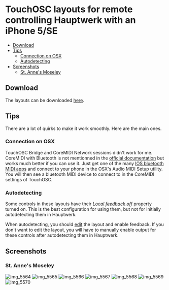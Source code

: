 # TouchOSC layouts for remote controlling Hauptwerk with an iPhone 5/SE

- [Download](#download)
- [Tips](#tips)
    - [Connection on OSX](#connection-on-osx)
    - [Autodetecting](#autodetecting)
- [Screenshots](#screenshots)
    - [St. Anne's Moseley](#st-annes-moseley)

## Download

The layouts can be downloaded [here](touchosc).

## Tips

There are a lot of quirks to make it work smoothly. Here are the main ones.

### Connection on OSX

TouchOSC Bridge and CoreMIDI Network sessions didn't work for me. CoreMIDI with Bluetooth is not mentionned in the  [official documentation](http://hexler.net/docs/touchosc-configuration-connections-coremidi) but works much better if you can use it. Just get one of the many [IOS bluetooth MIDI apps](https://www.google.com/search?q=IOS+bluetooth+MIDI+app) and connect to your phone in the OSX's Audio MIDI Setup utility. You will then see a bluetooth MIDI device to connect to in the CoreMIDI settings of TouchOSC.

### Autodetecting

Some controls in these layouts have their [_Local feedback off_](http://hexler.net/docs/touchosc-controls-reference#push) property turned on. This is the best configuration for using them, but not for initially autodetecting them in Hauptwerk. 

When autodetecting, you should [edit](http://hexler.net/docs/touchosc-editor) the layout and enable feedback. If you don't want to edit the layout, you will have to manually enable output for these controls after autodetecting them in Hauptwerk.

## Screenshots

### St. Anne's Moseley

![img_5564](https://cloud.githubusercontent.com/assets/1298013/21754854/cd817a42-d5d6-11e6-8a72-3267fa31028b.PNG)
![img_5565](https://cloud.githubusercontent.com/assets/1298013/21754855/cd887d7e-d5d6-11e6-81b0-022becb189b4.PNG)
![img_5566](https://cloud.githubusercontent.com/assets/1298013/21754856/cd897ce2-d5d6-11e6-9011-0095a72809b4.PNG)
![img_5567](https://cloud.githubusercontent.com/assets/1298013/21754859/cd8d360c-d5d6-11e6-825d-31b5f52948e4.PNG)
![img_5568](https://cloud.githubusercontent.com/assets/1298013/21754857/cd8aa96e-d5d6-11e6-8bc7-9772542fea74.PNG)
![img_5569](https://cloud.githubusercontent.com/assets/1298013/21754860/cd8d6bcc-d5d6-11e6-9722-e66ab29a3a09.PNG)
![img_5570](https://cloud.githubusercontent.com/assets/1298013/21754858/cd8b6d5e-d5d6-11e6-8f09-ccb5a1a8d327.PNG)
